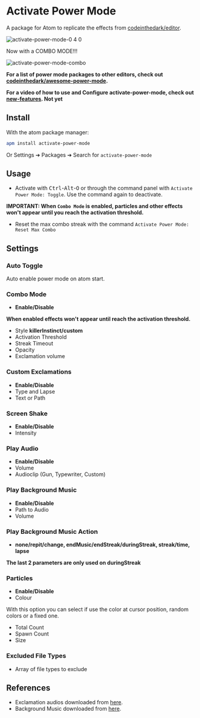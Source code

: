 # Activate Power Mode

A package for Atom to replicate the effects from [codeinthedark/editor](https://github.com/codeinthedark/editor).

![activate-power-mode-0 4 0](https://cloud.githubusercontent.com/assets/688415/11615565/10f16456-9c65-11e5-8af4-265f01fc83a0.gif)

Now with a COMBO MODE!!!

![activate-power-mode-combo](https://cloud.githubusercontent.com/assets/10590799/18817237/876c2d84-8321-11e6-8324-f1540604c0bd.gif)

**For a list of power mode packages to other editors, check out [codeinthedark/awesome-power-mode](https://github.com/codeinthedark/awesome-power-mode).**

**For a video of how to use and Configure activate-power-mode, check out [new-features](https://www.youtube.com/channel/UCvqT1eT3VYOTPYLetNJ-PIQ). Not yet**

## Install

With the atom package manager:
```bash
apm install activate-power-mode
```
Or Settings ➔ Packages ➔ Search for `activate-power-mode`

## Usage

- Activate with <kbd>Ctrl</kbd>-<kbd>Alt</kbd>-<kbd>O</kbd> or through the command panel with `Activate Power Mode: Toggle`. Use the command again to deactivate.

**IMPORTANT: When `Combo Mode` is enabled, particles and other effects won't appear until you reach the activation threshold.**

- Reset the max combo streak with the command `Activate Power Mode: Reset Max Combo`

## Settings

### Auto Toggle
Auto enable power mode on atom start.

### Combo Mode
* **Enable/Disable**

**When enabled effects won't appear until reach the activation threshold.**

* Style **killerInstinct/custom**
* Activation Threshold
* Streak Timeout
* Opacity
* Exclamation volume

### Custom Exclamations
* **Enable/Disable**
* Type and Lapse
* Text or Path

### Screen Shake
* **Enable/Disable**
* Intensity

### Play Audio
* **Enable/Disable**
* Volume
* Audioclip (Gun, Typewriter, Custom)

### Play Background Music
* **Enable/Disable**
* Path to Audio
* Volume

### Play Background Music Action
* **none/repit/change, endMusic/endStreak/duringStreak, streak/time, lapse**

**The last 2 parameters are only used on duringStreak**

### Particles
* **Enable/Disable**
* Colour

With this option you can select if use the color at cursor position, random colors or a fixed one.

* Total Count
* Spawn Count
* Size

### Excluded File Types
* Array of file types to exclude

## References
* Exclamation audios downloaded from [here](http://www.killerinstinctonline.net/).
* Background Music downloaded from [here](http://www.bensound.com).
